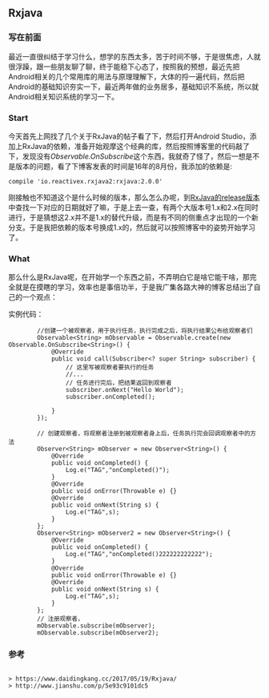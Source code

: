 ## Rxjava

### 写在前面

最近一直很纠结于学习什么，想学的东西太多，苦于时间不够，于是很焦虑，人就很浮躁，跟一些朋友聊了聊，终于能稳下心态了，按照我的预想，最近先把Android相关的几个常用库的用法与原理理解下，大体的捋一遍代码，然后把Android的基础知识夯实一下，最近两年做的业务居多，基础知识不系统，所以就Android相关知识系统的学习一下。

### Start

今天首先上网找了几个关于RxJava的帖子看了下，然后打开Android Studio，添加上RxJava的依赖，准备开始观摩这个经典的库，然后按照博客里的代码敲了下，发现没有*Observable.OnSubscribe*这个东西，我就奇了怪了，然后一想是不是版本的问题，看了下博客发表的时间是16年的8月份，我添加的依赖是:
```
compile 'io.reactivex.rxjava2:rxjava:2.0.0'
```
刚接触也不知道这个是什么时候的版本，那么怎么办呢，到[RxJava的release版本](https://github.com/ReactiveX/RxJava/releases)中查找一下对应的日期就好了嘛，于是上去一查，有两个大版本号1.x和2.x在同时进行，于是猜想这2.x并不是1.x的替代升级，而是有不同的侧重点才出现的一个新分支。于是我把依赖的版本号换成1.x的，然后就可以按照博客中的姿势开始学习了。

### What

那么什么是RxJava呢，在开始学一个东西之前，不弄明白它是啥它能干啥，那完全就是在摸瞎的学习，效率也是事倍功半，于是我广集各路大神的博客总结出了自己的一个观点：

实例代码：
```
        //创建一个被观察者，用于执行任务，执行完成之后，将执行结果公布给观察者们
        Observable<String> mObservable = Observable.create(new Observable.OnSubscribe<String>() {
            @Override
            public void call(Subscriber<? super String> subscriber) {
                // 这里写被观察者要执行的任务
                //...
                // 任务进行完后，把结果返回到观察者
                subscriber.onNext("Hello World");
                subscriber.onCompleted();

            }
        });

        // 创建观察者，将观察者注册到被观察者身上后，任务执行完会回调观察者中的方法
        Observer<String> mObserver = new Observer<String>() {
            @Override
            public void onCompleted() {
                Log.e("TAG","onCompleted()");
            }
            @Override
            public void onError(Throwable e) {}
            @Override
            public void onNext(String s) {
                Log.e("TAG",s);
            }
        };
        Observer<String> mObserver2 = new Observer<String>() {
            @Override
            public void onCompleted() {
                Log.e("TAG","onCompleted()222222222222");
            }
            @Override
            public void onError(Throwable e) {}
            @Override
            public void onNext(String s) {
                Log.e("TAG",s);
            }
        };
        // 注册观察者，
        mObservable.subscribe(mObserver);
        mObservable.subscribe(mObserver2);

```


### 参考
```

> https://www.daidingkang.cc/2017/05/19/Rxjava/
> http://www.jianshu.com/p/5e93c9101dc5
